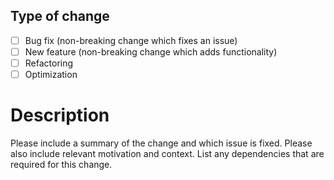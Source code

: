 ## Type of change

- [ ] Bug fix (non-breaking change which fixes an issue)
- [ ] New feature (non-breaking change which adds functionality)
- [ ] Refactoring
- [ ] Optimization

# Description

Please include a summary of the change and which issue is fixed. Please also include relevant motivation and context. List any dependencies that are required for this change.